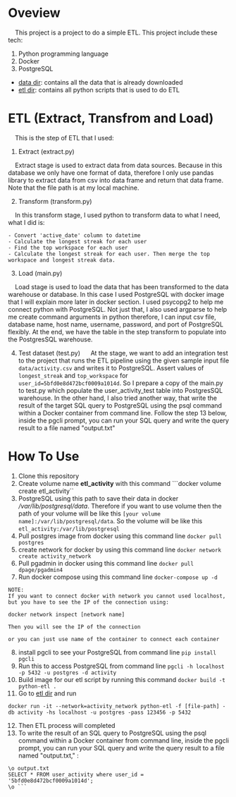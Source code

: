 # Oveview
 
&nbsp;&nbsp;&nbsp;&nbsp;This project is a project to do a simple ETL. This project include these tech:

1. Python programming language
2. Docker
3. PostgreSQL

- [data dir](/data/activity.csv): contains all the data that is already downloaded 
- [etl dir](/etl): contains all python scripts that is used to do ETL

# ETL (Extract, Transfrom and Load)

&nbsp;&nbsp;&nbsp;&nbsp;This is the step of ETL that I used:

1. Extract (extract.py)

&nbsp;&nbsp;&nbsp;&nbsp;Extract stage is used to extract data from data sources. Because in this database we only have one format of data, therefore I only use pandas library to extract data from csv into data frame and return that data frame. Note that the file path is at my local machine. 

2. Transform (transform.py)

&nbsp;&nbsp;&nbsp;&nbsp;In this transform stage, I used python to transform data to what I need, what I did is:

    - Convert 'active_date' column to datetime
    - Calculate the longest streak for each user
    - Find the top workspace for each user
    - Calculate the longest streak for each user. Then merge the top workspace and longest streak data. 
    

3. Load (main.py)

&nbsp;&nbsp;&nbsp;&nbsp;Load stage is used to load the data that has been transformed to the data warehouse or database. In this case I used PostgreSQL with docker image that I will explain more later in docker section. I used psycopg2 to help me connect python with PostgreSQL. Not just that, I also used argparse to help me create command arguments in python therefore, I can input csv file, database name, host name, username, password, and port of PostgreSQL flexibly. At the end, we have the table in the step transform to populate into the PostgresSQL warehouse. 

4. Test dataset (test.py)
&nbsp;&nbsp;&nbsp;&nbsp; At the stage, we want to add an integration test to the project that runs the ETL pipeline using the given sample input
  file `data/activity.csv` and writes it to PostgreSQL. Assert values of `longest_streak` and `top_workspace` for `user_id=5bfd0e8d472bcf0009a1014d`. So I prepare a copy of the main.py to test.py which populate the user_activity_test table into PostgresSQL warehouse.
In the other hand, I also tried another way, that write the result of the target SQL query to PostgreSQL using the psql command within a Docker container from command line. Follow the step 13 below, inside the pgcli prompt, you can run your SQL query and write the query result to a file named "output.txt"

# How To Use

1. Clone this repository
2. Create volume name **etl_activity** with this command ```docker volume create etl_activity``
3. PostgreSQL using this path to save their data in docker */var/lib/postgresql/data*. Therefore if you want to use volume then the path of your volume will be like this ```[your volume name]:/var/lib/postgresql/data```. So the volume will be like this ```etl_activity:/var/lib/postgresql``` 
4. Pull postgres image from docker using this command line ```docker pull postgres```
5. create network for docker by using this command line ```docker network create activity_network```
6. Pull pgadmin in docker using this command line ```docker pull dpage/pgadmin4```
7. Run docker compose using this command line ```docker-compose up -d```

```
NOTE:
If you want to connect docker with network you cannot used localhost, but you have to see the IP of the connection using:

docker network inspect [network name]

Then you will see the IP of the connection

or you can just use name of the container to connect each container
```


8. install pgcli to see your PostgreSQL from command line ```pip install pgcli```
9. Run this to access PostgreSQL from command line ```pgcli -h localhost -p 5432 -u postgres -d activity```
10. Build image for our etl script by running this command ```docker build -t python-etl .```
11. Go to [etl dir](/etl) and run 
```
docker run -it --network=activity_network python-etl -f [file-path] -db activity -hs localhost -u postgres -pass 123456 -p 5432
```
12. Then ETL process will completed 
13. To write the result of an SQL query to PostgreSQL using the psql command within a Docker container from command line, inside the pgcli prompt, you can run your SQL query and write the query result to a file named "output.txt," :

```
\o output.txt
SELECT * FROM user_activity where user_id = '5bfd0e8d472bcf0009a1014d';
\o ```
